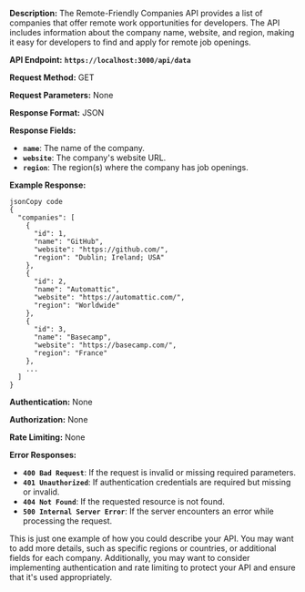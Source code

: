 **Description:** The Remote-Friendly Companies API provides a list of companies that offer remote work opportunities for developers. The API includes information about the company name, website, and region, making it easy for developers to find and apply for remote job openings.

**API Endpoint:** **`https://localhost:3000/api/data`**

**Request Method:** GET

**Request Parameters:** None

**Response Format:** JSON

**Response Fields:**

<!-- - **`id`**: The unique identifier for the company.  -->
- **`name`**: The name of the company.
- **`website`**: The company's website URL.
- **`region`**: The region(s) where the company has job openings.

**Example Response:**

```
jsonCopy code
{
  "companies": [
    {
      "id": 1,
      "name": "GitHub",
      "website": "https://github.com/",
      "region": "Dublin; Ireland; USA"
    },
    {
      "id": 2,
      "name": "Automattic",
      "website": "https://automattic.com/",
      "region": "Worldwide"
    },
    {
      "id": 3,
      "name": "Basecamp",
      "website": "https://basecamp.com/",
      "region": "France"
    },
    ...
  ]
}

```

**Authentication:** None

**Authorization:** None

**Rate Limiting:** None

**Error Responses:**

- **`400 Bad Request`**: If the request is invalid or missing required parameters.
- **`401 Unauthorized`**: If authentication credentials are required but missing or invalid.
- **`404 Not Found`**: If the requested resource is not found.
- **`500 Internal Server Error`**: If the server encounters an error while processing the request.

This is just one example of how you could describe your API. You may want to add more details, such as specific regions or countries, or additional fields for each company. Additionally, you may want to consider implementing authentication and rate limiting to protect your API and ensure that it's used appropriately.